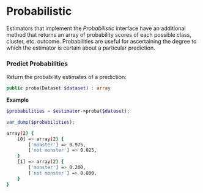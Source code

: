 # Probabilistic
Estimators that implement the *Probabilistic* interface have an additional method that returns an array of probability scores of each possible class, cluster, etc. outcome. Probabilities are useful for ascertaining the degree to which the estimator is certain about a particular prediction.

### Predict Probabilities
Return the probability estimates of a prediction:
```php
public proba(Dataset $dataset) : array
```

**Example**
```php
$probabilities = $estimator->proba($dataset);  

var_dump($probabilities);
```

```sh
array(2) {
	[0] => array(2) {
		['monster'] => 0.975,
		['not monster'] => 0.025,
	}
	[1] => array(2) {
		['monster'] => 0.200,
		['not monster'] => 0.800,
	}
}
```